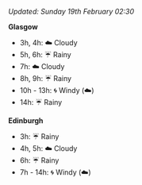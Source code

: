 *Updated: Sunday 19th February 02:30*

**Glasgow**

* 3h, 4h: :cloud: Cloudy
* 5h, 6h: :umbrella: Rainy
* 7h: :cloud: Cloudy
* 8h, 9h: :umbrella: Rainy
* 10h - 13h: :cyclone: Windy (:cloud:)
* 14h: :umbrella: Rainy

**Edinburgh**

* 3h: :umbrella: Rainy
* 4h, 5h: :cloud: Cloudy
* 6h: :umbrella: Rainy
* 7h - 14h: :cyclone: Windy (:cloud:)
